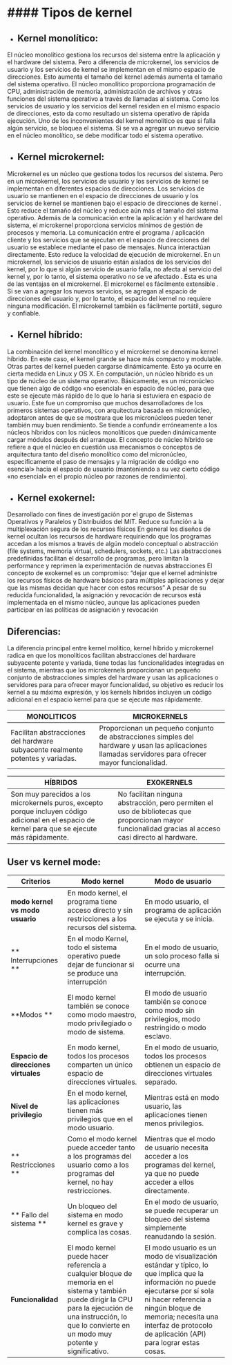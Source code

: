 # #### Tipos de kernel
- ## Kernel monolítico:
El núcleo monolítico gestiona los recursos del sistema entre la aplicación y el hardware del sistema. Pero a diferencia de microkernel, los servicios de usuario y los servicios de kernel se implementan en el mismo espacio de direcciones. Esto aumenta el tamaño del kernel además aumenta el tamaño del sistema operativo.
El núcleo monolítico proporciona programación de CPU, administración de memoria, administración de archivos y otras funciones del sistema operativo a través de llamadas al sistema. Como los servicios de usuario y los servicios del kernel residen en el mismo espacio de direcciones, esto da como resultado un sistema operativo de rápida ejecución.
Uno de los inconvenientes del kernel monolítico es que si falla algún servicio, se bloquea el sistema. Si se va a agregar un nuevo servicio en el núcleo monolítico, se debe modificar todo el sistema operativo.

- ## Kernel microkernel:
Microkernel es un núcleo que gestiona todos los recursos del sistema. Pero en un microkernel, los servicios de usuario y los servicios de kernel se implementan en diferentes espacios de direcciones. Los servicios de usuario se mantienen en el espacio de direcciones de usuario y los servicios de kernel se mantienen bajo el espacio de direcciones de kernel . Esto reduce el tamaño del núcleo y reduce aún más el tamaño del sistema operativo.
Además de la comunicación entre la aplicación y el hardware del sistema, el microkernel proporciona servicios mínimos de gestión de procesos y memoria. La comunicación entre el programa / aplicación cliente y los servicios que se ejecutan en el espacio de direcciones del usuario se establece mediante el paso de mensajes. Nunca interactúan directamente. Esto reduce la velocidad de ejecución de microkernel.
En un microkernel, los servicios de usuario están aislados de los servicios del kernel, por lo que si algún servicio de usuario falla, no afecta al servicio del kernel y, por lo tanto, el sistema operativo no se ve afectado . Esta es una de las ventajas en el microkernel. El microkernel es fácilmente extensible . Si se van a agregar los nuevos servicios, se agregan al espacio de direcciones del usuario y, por lo tanto, el espacio del kernel no requiere ninguna modificación. El microkernel también es fácilmente portátil, seguro y confiable.

- ## Kernel híbrido:
La combinación del kernel monolítico y el microkernel se denomina kernel híbrido. En este caso, el kernel grande se hace más compacto y modulable. Otras partes del kernel pueden cargarse dinámicamente. Esto ya ocurre en cierta medida en Linux y OS X.
En computación, un núcleo híbrido es un tipo de núcleo de un sistema operativo. Básicamente, es un micronúcleo que tienen algo de código «no esencial» en espacio de núcleo, para que este se ejecute más rápido de lo que lo haría si estuviera en espacio de usuario.
Este fue un compromiso que muchos desarrolladores de los primeros sistemas operativos, con arquitectura basada en micronúcleo, adoptaron antes de que se mostrara que los micronúcleos pueden tener también muy buen rendimiento.
Se tiende a confundir erróneamente a los núcleos híbridos con los núcleos monolíticos que pueden dinámicamente cargar módulos después del arranque. El concepto de núcleo híbrido se refiere a que el núcleo en cuestión usa mecanismos o conceptos de arquitectura tanto del diseño monolítico como del micronúcleo, específicamente el paso de mensajes y la migración de código «no esencial» hacia el espacio de usuario (manteniendo a su vez cierto código «no esencial» en el propio núcleo por razones de rendimiento).

- ## Kernel exokernel:
Desarrollado con fines de investigación por el grupo de Sistemas Operativos y Paralelos y Distribuidos del MIT.
Reduce su función a la multiplexación segura de los recursos físicos 
En general los diseños de kernel ocultan los recursos de hardware requiriendo que los programas accedan a los mismos a través de algún modelo conceptual o abstracción (file systems, memoria virtual, schedulers, sockets, etc.) Las abstracciones predefinidas facilitan el desarrollo de programas, pero limitan la performance y reprimen la experimentación de nuevas abstracciones 
El concepto de exokernel es un compromiso: “dejar que el kernel administre los recursos físicos de hardware básicos para múltiples aplicaciones y dejar que las mismas decidan que hacer con estos recursos”
A pesar de su reducida funcionalidad, la asignación y revocación de recursos está implementada en el mismo núcleo, aunque las aplicaciones pueden participar en las políticas de asignación y revocación


## Diferencias:
La diferencia principal entre kernel molítico, kernel híbrido y microkernel radica en que los monolíticos facilitan abstracciones del hardware  subyacente potente y variada, tiene todas las funcionalidades integradas en el sistema, mientras que los microkernels proporcionan un pequeño conjunto de abstracciones simples del hardware y usan las aplicaciones o servidores para para ofrecer mayor funcionalidad, su objetivo es reducir los kernel a su máxima expresión, y los kernels híbridos incluyen un código adicional en el espacio kernel para que se ejecute mas rápidamente.


| MONOLITICOS  | MICROKERNELS  |
| ------------ | ------------ |
| Facilitan abstracciones del hardware subyacente realmente potentes y variadas.  | Proporcionan un pequeño conjunto de abstracciones simples del hardware y usan las aplicaciones llamadas servidores para ofrecer mayor funcionalidad.  |

| HÍBRIDOS  |  EXOKERNELS |
| ------------ | ------------ |
|  Son muy parecidos a los microkernels puros, excepto porque incluyen código adicional en el espacio de kernel para que se ejecute más rápidamente. | No facilitan ninguna abstracción, pero permiten el uso de bibliotecas que proporcionan mayor funcionalidad gracias al acceso casi directo al hardware.  |

## User vs kernel mode:

| Criterios  | Modo kernel  | Modo de usuario  |
| ------------ | ------------ | ------------ |
| **modo kernel vs modo usuario**  | En modo kernel, el programa tiene acceso directo y sin restricciones a los recursos del sistema.  | En modo usuario, el programa de aplicación se ejecuta y se inicia.  |
|** Interrupciones ** | En el modo Kernel, todo el sistema operativo puede dejar de funcionar si se produce una interrupción  | En el modo de usuario, un solo proceso falla si ocurre una interrupción.    |
| **Modos ** | El modo kernel también se conoce como modo maestro, modo privilegiado o modo de sistema.  | El modo de usuario también se conoce como modo sin privilegios, modo restringido o modo esclavo.  |
| **Espacio de direcciones virtuales**  | En modo kernel, todos los procesos comparten un único espacio de direcciones virtuales.  | En el modo de usuario, todos los procesos obtienen un espacio de direcciones virtuales separado.  |
| **Nivel de privilegio**  | En el modo kernel, las aplicaciones tienen más privilegios que en el modo usuario.  | Mientras está en modo usuario, las aplicaciones tienen menos privilegios.  |
|** Restricciones ** | Como el modo kernel puede acceder tanto a los programas del usuario como a los programas del kernel, no hay restricciones.  | Mientras que el modo de usuario necesita acceder a los programas del kernel, ya que no puede acceder a ellos directamente.  |
|** Fallo del sistema ** | Un bloqueo del sistema en modo kernel es grave y complica las cosas.  | En el modo de usuario, se puede recuperar un bloqueo del sistema simplemente reanudando la sesión.  |
| **Funcionalidad**  | El modo kernel puede hacer referencia a cualquier bloque de memoria en el sistema y también puede dirigir la CPU para la ejecución de una instrucción, lo que lo convierte en un modo muy potente y significativo.  | El modo usuario es un modo de visualización estándar y típico, lo que implica que la información no puede ejecutarse por sí sola ni hacer referencia a ningún bloque de memoria; necesita una interfaz de protocolo de aplicación (API) para lograr estas cosas.  |



